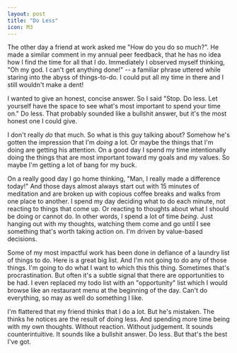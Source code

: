 ```yaml
---
layout: post
title: "Do Less"
icon: M3
---
```


The other day a friend at work asked me "How do you do so much?".  He made a similar comment in my annual peer feedback, that he has no idea how I find the time for all that I do.  Immediately I observed myself thinking, "Oh my god.  I can't get anything done!" -- a familiar phrase uttered while staring into the abyss of things-to-do.  I could put all my time in there and I still wouldn't make a dent!

I wanted to give an honest, concise answer.  So I said "Stop.  Do less.  Let yourself have the space to see what's most important to spend your time on."  Do less.  That probably sounded like a bullshit answer, but it's the most honest one I could give.

I don't really _do_ that much.  So what is this guy talking about?  Somehow he's gotten the impression that I'm _doing_ a lot.  Or maybe the things that I'm doing are getting his attention.  On a good day I spend my time intentionally doing the things that are most important toward my goals and my values.  So maybe I'm getting a lot of bang for my buck.

On a really good day I go home thinking, "Man, I really made a difference today!"  And those days almost always start out with 15 minutes of meditation and are broken up with copious coffee breaks and walks from one place to another.  I spend my day deciding what to do each minute, not reacting to things that come up.  Or reacting to thoughts about what I should be doing or cannot do.  In other words, I spend a lot of time _being_.  Just hanging out with my thoughts, watching them come and go until I see something that's worth taking action on.  I'm driven by value-based decisions.

Some of my most impactful work has been done in defiance of a laundry list of things to do.  Here is a great big list.  And I'm not going to do any of those things.  I'm going to do what I want to which this this thing.  Sometimes that's procrastination.  But often it's a subtle signal that there are opportunities to be had.  I even replaced my todo list with an "opportunity" list which I would browse like an restaurant menu at the beginning of the day.  Can't do everything, so may as well do something I like.

I'm flattered that my friend thinks that I do a lot.  But he's mistaken.  The thinks he notices are the result of doing less.  And spending more time being with my own thoughts.  Without reaction.  Without judgement.  It sounds counterintuitive.  It sounds like a bullshit answer.  Do less.  But that's the best I've got.
